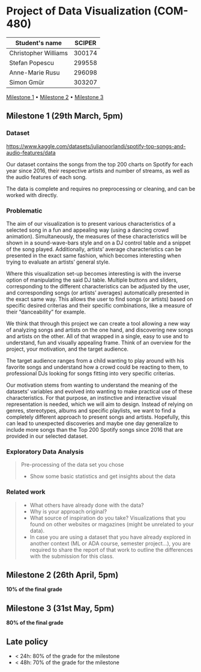 # Project of Data Visualization (COM-480)

| Student's name | SCIPER |
| -------------- | ------ |
| Christopher Williams | 300174 |
| Stefan Popescu | 299558 |
| Anne-Marie Rusu | 296098 |
| Simon Gmür | 303207 |

[Milestone 1](#milestone-1) • [Milestone 2](#milestone-2) • [Milestone 3](#milestone-3)

## Milestone 1 (29th March, 5pm)


### Dataset

https://www.kaggle.com/datasets/julianoorlandi/spotify-top-songs-and-audio-features/data

Our dataset contains the songs from the top 200 charts on Spotify for each year since 2016, their respective artists and number of streams, as well as the audio features of each song. 

The data is complete and requires no preprocessing or cleaning, and can be worked with directly.

### Problematic

The aim of our visualization is to present various characteristics of a selected song in a fun and appealing way (using a dancing crowd animation). Simultaneously, the measures of these characteristics will be shown in a sound-wave-bars style and on a DJ control table and a snippet of the song played. Additionally, artists’ average characteristics can be presented in the exact same fashion, which becomes interesting when trying to evaluate an artists’ general style.

Where this visualization set-up becomes interesting is with the inverse option of manipulating the said DJ table. Multiple buttons and sliders, corresponding to the different characteristics can be adjusted by the user, and corresponding songs (or artists’ averages) automatically presented in the exact same way. This allows the user to find songs (or artists) based on specific desired criterias and their specific combinations, like a measure of their “danceability” for example. 

We think that through this project we can create a tool allowing a new way of analyzing songs and artists on the one hand, and discovering new songs and artists on the other. All of that wrapped in a single, easy to use and to understand, fun and visually appealing frame.
Think of an overview for the project, your motivation, and the target audience.

The target audience ranges from a child wanting to play around with his favorite songs and understand how a crowd could be reacting to them, to professional DJs looking for songs fitting into very specific criterias.

Our motivation stems from wanting to understand the meaning of the datasets’ variables and evolved into wanting to make practical use of these characteristics. For that purpose, an instinctive and interactive visual representation is needed, which we will aim to design. Instead of relying on genres, stereotypes, albums and specific playlists, we want to find a completely different approach to present songs and artists. Hopefully, this can lead to unexpected discoveries and maybe one day generalize to include more songs than the Top 200 Spotify songs since 2016 that are provided in our selected dataset.


### Exploratory Data Analysis

> Pre-processing of the data set you chose
> - Show some basic statistics and get insights about the data

### Related work


> - What others have already done with the data?
> - Why is your approach original?
> - What source of inspiration do you take? Visualizations that you found on other websites or magazines (might be unrelated to your data).
> - In case you are using a dataset that you have already explored in another context (ML or ADA course, semester project...), you are required to share the report of that work to outline the differences with the submission for this class.

## Milestone 2 (26th April, 5pm)

**10% of the final grade**


## Milestone 3 (31st May, 5pm)

**80% of the final grade**


## Late policy

- < 24h: 80% of the grade for the milestone
- < 48h: 70% of the grade for the milestone


